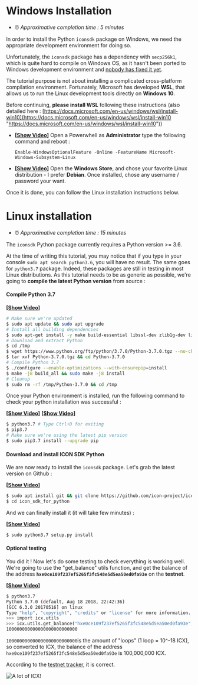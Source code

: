 # Windows Installation

- ⏰ *Approximative completion time :  5 minutes*

In order to install the Python `iconsdk` package on Windows, we need the appropriate development environment for doing so.

Unfortunately, the `iconsdk` package has a dependency with `secp256k1`, which is quite hard to compile on Windows OS, as it hasn't been ported to Windows development environment and [nobody has fixed it yet](https://github.com/ludbb/secp256k1-py/issues/28 "nobody has fixed it yet").

The tutorial purpose is not about installing a complicated cross-platform compilation environment. Fortunately, Microsoft has developed **WSL**, that allows us to run the Linux development tools directly on **Windows 10**.

Before continuing, **please install WSL** following these instructions (also detailed here : [https://docs.microsoft.com/en-us/windows/wsl/install-win10](https://docs.microsoft.com/en-us/windows/wsl/install-win10 "https://docs.microsoft.com/en-us/windows/wsl/install-win10"))

- **[[Show Video](https://gfycat.com/WholeSmartAttwatersprairiechicken "Show Video")]** Open a Powerwhell as **Administrator** type the following command and reboot :

    `Enable-WindowsOptionalFeature -Online -FeatureName Microsoft-Windows-Subsystem-Linux` 
- **[[Show Video](https://gfycat.com/CircularFearlessHylaeosaurus "Show Video")]** Open the **Windows Store**, and chose your favorite Linux distribution - I prefer **Debian**. Once installed, chose any username / password your want.

Once it is done, you can follow the Linux installation instructions below.

# Linux installation

- ⏰ *Approximative completion time : 15 minutes*

The `iconsdk` Python package currently requires a Python version >= 3.6.

At the time of writing this tutorial, you may notice that if you type in your console `sudo apt search python3.6`, you will have no result. The same goes for `python3.7` package.
Indeed, these packages are still in testing in most Linux distributions. 
As this tutorial needs to be as generic as possible, we're going to **compile the latest Python version** from source :

#### Compile Python 3.7

**[[Show Video](https://gfycat.com/SlimThreadbareInsect "Show Video")]**

```bash
# Make sure we're updated
$ sudo apt update && sudo apt upgrade
# Install all building dependencies
$ sudo apt-get install -y make build-essential libssl-dev zlib1g-dev libbz2-dev libreadline-dev libsqlite3-dev wget curl llvm libncurses5-dev  libncursesw5-dev xz-utils tk-dev autoconf libtool libsecp256k1-dev
# Download and extract Python
$ cd /tmp
$ wget https://www.python.org/ftp/python/3.7.0/Python-3.7.0.tgz --no-check-certificate
$ tar xvf Python-3.7.0.tgz && cd Python-3.7.0
# Compile Python 3.7
$ ./configure --enable-optimizations --with-ensurepip=install
$ make -j8 build_all && sudo make -j8 install
# Cleanup
$ sudo rm -rf /tmp/Python-3.7.0 && cd /tmp
```

Once your Python environment is installed, run the following command to check your python installation was successful :

**[[Show Video](https://gfycat.com/GoodRadiantAmurminnow "Show Video")]**
**[[Show Video](https://gfycat.com/AmpleHeftyDrever "Show Video")]**

```bash
$ python3.7 # Type Ctrl+D for exiting
$ pip3.7
# Make sure we're using the latest pip version
$ sudo pip3.7 install --upgrade pip
```

#### Download and install ICON SDK Python

We are now ready to install the `iconsdk` package.
Let's grab the latest version on Github :

**[[Show Video](https://gfycat.com/ComplicatedFloweryBlueandgoldmackaw "Show Video")]**
```bash
$ sudo apt install git && git clone https://github.com/icon-project/icon_sdk_for_python.git
$ cd icon_sdk_for_python
```

And we can finally install it (it will take few minutes) :

**[[Show Video](https://gfycat.com/ThunderousNeighboringLabradorretriever "Show Video")]**
```bash
$ sudo python3.7 setup.py install
```

#### Optional testing

You did it ! Now let's do some testing to check everything is working well.
We're going to use the "get_balance" utils function, and get the balance of the address **`hxe0ce109f237ef5265f3fc548e5d5ea50ed0fa93e`** on the **testnet**.

**[[Show Video](https://gfycat.com/HonestBareFlyingsquirrel "Show Video")]**
```bash
$ python3.7
Python 3.7.0 (default, Aug 18 2018, 22:42:36)
[GCC 6.3.0 20170516] on linux
Type "help", "copyright", "credits" or "license" for more information.
>>> import icx.utils
>>> icx.utils.get_balance("hxe0ce109f237ef5265f3fc548e5d5ea50ed0fa93e", "https://testwallet.icon.foundation/api/")
100000000000000000000000000
```

`100000000000000000000000000`is the amount of "loops" (1 loop = 10^-18 ICX), so converted to ICX, the balance of the address `hxe0ce109f237ef5265f3fc548e5d5ea50ed0fa93e` is 100,000,000 ICX.

According to the [testnet tracker](https://trackerdev.icon.foundation/address/hxe0ce109f237ef5265f3fc548e5d5ea50ed0fa93e "testnet tracker"), it is correct.

![A lot of ICX!](https://i.imgur.com/4Ds0apv.png "A lot of ICX!")



